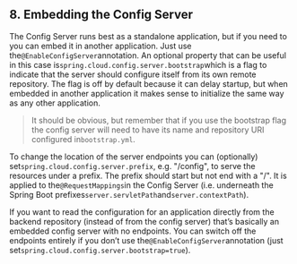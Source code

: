 ## 8. Embedding the Config Server

The Config Server runs best as a standalone application, but if you need to you can embed it in another application. Just use the`@EnableConfigServer`annotation. An optional property that can be useful in this case is`spring.cloud.config.server.bootstrap`which is a flag to indicate that the server should configure itself from its own remote repository. The flag is off by default because it can delay startup, but when embedded in another application it makes sense to initialize the same way as any other application.

> It should be obvious, but remember that if you use the bootstrap flag the config server will need to have its name and repository URI configured in`bootstrap.yml`.

To change the location of the server endpoints you can \(optionally\) set`spring.cloud.config.server.prefix`, e.g. "/config", to serve the resources under a prefix. The prefix should start but not end with a "/". It is applied to the`@RequestMappings`in the Config Server \(i.e. underneath the Spring Boot prefixes`server.servletPath`and`server.contextPath`\).

If you want to read the configuration for an application directly from the backend repository \(instead of from the config server\) that’s basically an embedded config server with no endpoints. You can switch off the endpoints entirely if you don’t use the`@EnableConfigServer`annotation \(just set`spring.cloud.config.server.bootstrap=true`\).


